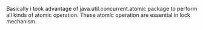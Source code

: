Basically i took advantage of java.util.concurrent.atomic package to perform all kinds of atomic operation. 
These atomic operation are essential in lock mechanism.

